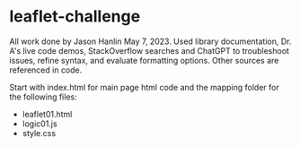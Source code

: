 # leaflet-challenge

All work done by Jason Hanlin May 7, 2023.  Used library documentation, Dr. A's live code demos, StackOverflow searches and ChatGPT to troubleshoot issues, refine syntax, and evaluate formatting options. Other sources are referenced in code.  

Start with index.html for main page html code and the mapping folder for the following files:
 - leaflet01.html
 - logic01.js
 - style.css